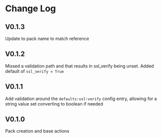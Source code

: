# Change Log

## V0.1.3

Update to pack name to match reference

## V0.1.2

Missed a validation path and that results in ssl_verify being unset. Added default of `ssl_verify = True`

## V0.1.1

Add validation around the `defaults:ssl:verify` config entry, allowing for a string value set converting to boolean if needed

## V0.1.0

Pack creation and base actions
